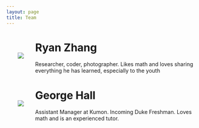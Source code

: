 ```yaml
---
layout: page
title: Team
---
```


<!-- icon sytlesheet reference -->
<link rel="stylesheet" href="https://cdnjs.cloudflare.com/ajax/libs/font-awesome/4.7.0/css/font-awesome.min.css">

<!-- Ryan's Profile -->
<div class="message">
  <img src="https://media.licdn.com/dms/image/D5603AQEtA5ZtRz5NvA/profile-displayphoto-shrink_200_200/0/1701365900900?e=1713398400&v=beta&t=UyDUjP3VCzl_6PWElgnxntQyBlxhIFMPdVPy1oEdMio" style='float: left; padding: 30px;'>
  <h1>Ryan Zhang</h1>
  <p>Researcher, coder, photographer. Likes math and loves sharing everything he has learned, especially to the youth</p>

  <a href="https://www.linkedin.com/in/ryan-zhang-rhyzhang/">
    <i class="fa fa-linkedin-square" style="font-size:36px"></i>
  </a>
  <a href="https://github.com/Rhyzhang">
    <i class="fa fa-github" style="font-size:36px"></i>
  </a>
</div>


<!-- Ryan's Profile -->
<div class="message">
  <img src="https://media.licdn.com/dms/image/D4E03AQHOMJNCrGkJJA/profile-displayphoto-shrink_200_200/0/1707678216067?e=1713398400&v=beta&t=5GbtfS6jCFklhGlhZCDJt0B40D6JXiYRKI95epy5sVQ" style='float: left; padding: 30px;'>
  <h1>George Hall</h1>
  <p>Assistant Manager at Kumon. Incoming Duke Freshman. Loves math and is an experienced tutor. </p>

  <a href="https://www.linkedin.com/in/george-hall-589125285/">
    <i class="fa fa-linkedin-square" style="font-size:36px"></i>
  </a>
  <a href="https://github.com/ge0-kb">
    <i class="fa fa-github" style="font-size:36px"></i>
  </a>
</div>